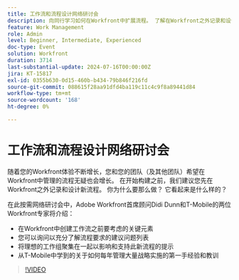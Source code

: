 ```yaml
---
title: 工作流和流程设计网络研讨会
description: 向同行学习如何在Workfront中扩展流程。 了解在Workfront之外记录和设计工作流为何如此重要，并在我们的按需网络研讨会中从T-Mobile专家那里获得提示。
feature: Work Management
role: Admin
level: Beginner, Intermediate, Experienced
doc-type: Event
solution: Workfront
duration: 3714
last-substantial-update: 2024-07-16T00:00:00Z
jira: KT-15817
exl-id: 0355b630-0d15-460b-b434-79b846f216fd
source-git-commit: 088615f28aa91dfd4ba119c11c4c9f8a89441d84
workflow-type: tm+mt
source-wordcount: '168'
ht-degree: 0%

---
```


# 工作流和流程设计网络研讨会

随着您的Workfront体验不断增长，您和您的团队（及其他团队）希望在Workfront中管理的流程无疑也会增长。 在开始构建之前，我们建议您先在Workfront之外记录和设计新流程。 你为什么要那么做？ 它看起来是什么样的？

在此按需网络研讨会中，Adobe Workfront首席顾问Didi Dunn和T-Mobile的两位Workfront专家将介绍：

* 在Workfront中创建工作流之前要考虑的关键元素
* 您可以询问以充分了解流程要求的建议问题列表
* 将理想的工作组聚集在一起以影响和支持此新流程的提示
* 从T-Mobile中学到的关于如何每年管理大量战略实施的第一手经验和教训

>[!VIDEO](https://video.tv.adobe.com/v/3431011/?learn=on)
